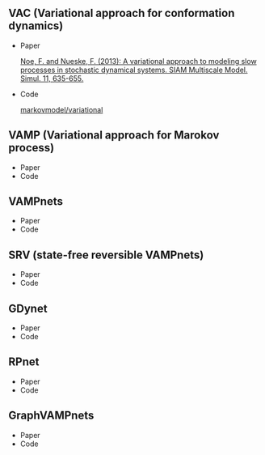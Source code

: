 ## VAC (Variational approach for conformation dynamics)
- Paper

   [Noe, F. and Nueske, F. (2013): A variational approach to modeling slow processes in stochastic dynamical systems. SIAM Multiscale Model. Simul. 11, 635-655.]()  

- Code 
  
  [markovmodel/variational](https://github.com/markovmodel/variational)

## VAMP (Variational approach for Marokov process)
- Paper []()
- Code []()

## VAMPnets
- Paper []()
- Code []()

## SRV (state-free reversible VAMPnets)
- Paper []()
- Code []()

## GDynet
- Paper
- Code

## RPnet
- Paper
- Code

## GraphVAMPnets
- Paper
- Code
